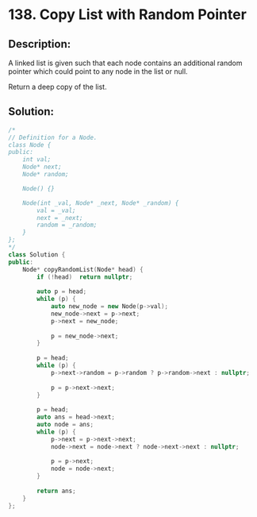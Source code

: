# 138. Copy List with Random Pointer

## Description:

A linked list is given such that each node contains an additional random pointer which could point to any node in the list or null.

Return a deep copy of the list.

## Solution:

```c++
/*
// Definition for a Node.
class Node {
public:
    int val;
    Node* next;
    Node* random;

    Node() {}

    Node(int _val, Node* _next, Node* _random) {
        val = _val;
        next = _next;
        random = _random;
    }
};
*/
class Solution {
public:
    Node* copyRandomList(Node* head) {
        if (!head)  return nullptr;
        
        auto p = head;
        while (p) {
            auto new_node = new Node(p->val);
            new_node->next = p->next;
            p->next = new_node;
            
            p = new_node->next;
        }
        
        p = head;
        while (p) {
            p->next->random = p->random ? p->random->next : nullptr;
            
            p = p->next->next;
        }
        
        p = head;
        auto ans = head->next;
        auto node = ans;
        while (p) {
            p->next = p->next->next;
            node->next = node->next ? node->next->next : nullptr;
            
            p = p->next;
            node = node->next;
        }
        
        return ans;
    }
};
```

<!-- remark：

-  -->
